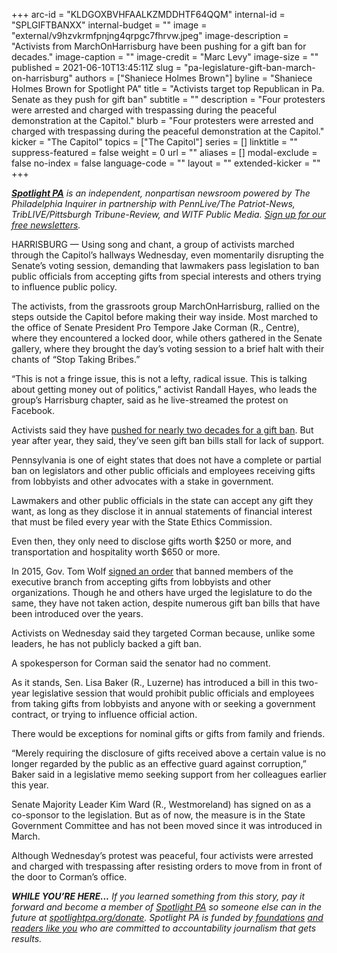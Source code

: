 +++
arc-id = "KLDGOXBVHFAALKZMDDHTF64QQM"
internal-id = "SPLGIFTBANXX"
internal-budget = ""
image = "external/v9hzvkrmfpnjng4qrpgc7fhrvw.jpeg"
image-description = "Activists from MarchOnHarrisburg have been pushing for a gift ban for decades."
image-caption = ""
image-credit = "Marc Levy"
image-size = ""
published = 2021-06-10T13:45:11Z
slug = "pa-legislature-gift-ban-march-on-harrisburg"
authors = ["Shaniece Holmes Brown"]
byline = "Shaniece Holmes Brown for Spotlight PA"
title = "Activists target top Republican in Pa. Senate as they push for gift ban"
subtitle = ""
description = "Four protesters were arrested and charged with trespassing during the peaceful demonstration at the Capitol."
blurb = "Four protesters were arrested and charged with trespassing during the peaceful demonstration at the Capitol."
kicker = "The Capitol"
topics = ["The Capitol"]
series = []
linktitle = ""
suppress-featured = false
weight = 0
url = ""
aliases = []
modal-exclude = false
no-index = false
language-code = ""
layout = ""
extended-kicker = ""
+++

<a href="https://lesspage.com/"><i><b>Spotlight PA</b></i></a><i> is an independent, nonpartisan newsroom powered by The Philadelphia Inquirer in partnership with PennLive/The Patriot-News, TribLIVE/Pittsburgh Tribune-Review, and WITF Public Media. </i><a href="https://lesspage.com/newsletters"><i>Sign up for our free newsletters</i></a><i>.</i>

HARRISBURG — Using song and chant, a group of activists marched through the Capitol’s hallways Wednesday, even momentarily disrupting the Senate’s voting session, demanding that lawmakers pass legislation to ban public officials from accepting gifts from special interests and others trying to influence public policy.

The activists, from the grassroots group MarchOnHarrisburg, rallied on the steps outside the Capitol before making their way inside. Most marched to the office of Senate President Pro Tempore Jake Corman (R., Centre), where they encountered a locked door, while others gathered in the Senate gallery, where they brought the day’s voting session to a brief halt with their chants of “Stop Taking Bribes.”

“This is not a fringe issue, this is not a lefty, radical issue. This is talking about getting money out of politics,” activist Randall Hayes, who leads the group’s Harrisburg chapter, said as he live-streamed the protest on Facebook. 

<script src="https://lesspage.com/embed.js" async></script><div data-spl-embed-version="1" data-spl-src="https://lesspage.com/embeds/newsletter/"></div>

Activists said they have <a href="https://lesspage.com/news/2021/05/pa-legislature-lawmakers-gifts-disclosure-ban/" target="_blank">pushed for nearly two decades for a gift ban</a>. But year after year, they said, they’ve seen gift ban bills stall for lack of support.

Pennsylvania is one of eight states that does not have a complete or partial ban on legislators and other public officials and employees receiving gifts from lobbyists and other advocates with a stake in government.

Lawmakers and other public officials in the state can accept any gift they want, as long as they disclose it in annual statements of financial interest that must be filed every year with the State Ethics Commission.

Even then, they only need to disclose gifts worth $250 or more, and transportation and hospitality worth $650 or more.

In 2015, Gov. Tom Wolf <a href="https://www.governor.pa.gov/newsroom/executive-order-2015-01-executive-branch-employee-gift-ban/">signed an order</a> that banned members of the executive branch from accepting gifts from lobbyists and other organizations. Though he and others have urged the legislature to do the same, they have not taken action, despite numerous gift ban bills that have been introduced over the years.

Activists on Wednesday said they targeted Corman because, unlike some leaders, he has not publicly backed a gift ban.

A spokesperson for Corman said the senator had no comment.

<script src="https://lesspage.com/embed.js" async></script><div data-spl-embed-version="1" data-spl-src="https://lesspage.com/embeds/donate/?teaser_text=If%20you%20learned%20something%20from%20this%20report%2C%20pay%20it%20forward%20and%20become%20a%20member%20of%20Spotlight%20PA%20so%20someone%20else%20can%20in%20the%20future."></div>

As it stands, Sen. Lisa Baker (R., Luzerne) has introduced a bill in this two-year legislative session that would prohibit public officials and employees from taking gifts from lobbyists and anyone with or seeking a government contract, or trying to influence official action.

There would be exceptions for nominal gifts or gifts from family and friends.

“Merely requiring the disclosure of gifts received above a certain value is no longer regarded by the public as an effective guard against corruption,” Baker said in a legislative memo seeking support from her colleagues earlier this year.

Senate Majority Leader Kim Ward (R., Westmoreland) has signed on as a co-sponsor to the legislation. But as of now, the measure is in the State Government Committee and has not been moved since it was introduced in March.

Although Wednesday’s protest was peaceful, four activists were arrested and charged with trespassing after resisting orders to move from in front of the door to Corman’s office.

<i><b>WHILE YOU’RE HERE...</b></i><i> If you learned something from this story, pay it forward and become a member of </i><a href="https://lesspage.com/"><i>Spotlight PA</i></a><i> so someone else can in the future at </i><a href="http://spotlightpa.org/donate"><i>spotlightpa.org/donate</i></a><i>. Spotlight PA is funded by</i><a href="https://lesspage.com/support"><i> foundations</i></a><i> </i><a href="https://lesspage.com/support"><i>and readers like you</i></a><i> who are committed to accountability journalism that gets results.</i>
